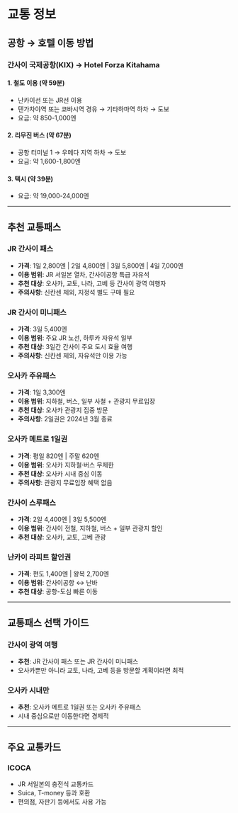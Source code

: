 # 교통 정보

## 공항 → 호텔 이동 방법

### 간사이 국제공항(KIX) → Hotel Forza Kitahama

#### 1. 철도 이용 (약 59분)
- 난카이선 또는 JR선 이용
- 텐가차야역 또는 쿄바시역 경유 → 기타하마역 하차 → 도보
- 요금: 약 850-1,000엔

#### 2. 리무진 버스 (약 67분)
- 공항 터미널 1 → 우메다 지역 하차 → 도보
- 요금: 약 1,600-1,800엔

#### 3. 택시 (약 39분)
- 요금: 약 19,000-24,000엔

---

## 추천 교통패스

### JR 간사이 패스
- **가격**: 1일 2,800엔 | 2일 4,800엔 | 3일 5,800엔 | 4일 7,000엔
- **이용 범위**: JR 서일본 열차, 간사이공항 특급 자유석
- **추천 대상**: 오사카, 교토, 나라, 고베 등 간사이 광역 여행자
- **주의사항**: 신칸센 제외, 지정석 별도 구매 필요

### JR 간사이 미니패스
- **가격**: 3일 5,400엔
- **이용 범위**: 주요 JR 노선, 하루카 자유석 일부
- **추천 대상**: 3일간 간사이 주요 도시 효율 여행
- **주의사항**: 신칸센 제외, 자유석만 이용 가능

### 오사카 주유패스
- **가격**: 1일 3,300엔
- **이용 범위**: 지하철, 버스, 일부 사철 + 관광지 무료입장
- **추천 대상**: 오사카 관광지 집중 방문
- **주의사항**: 2일권은 2024년 3월 종료

### 오사카 메트로 1일권
- **가격**: 평일 820엔 | 주말 620엔
- **이용 범위**: 오사카 지하철·버스 무제한
- **추천 대상**: 오사카 시내 중심 이동
- **주의사항**: 관광지 무료입장 혜택 없음

### 간사이 스루패스
- **가격**: 2일 4,400엔 | 3일 5,500엔
- **이용 범위**: 간사이 전철, 지하철, 버스 + 일부 관광지 할인
- **추천 대상**: 오사카, 교토, 고베 관광

### 난카이 라피트 할인권
- **가격**: 편도 1,400엔 | 왕복 2,700엔
- **이용 범위**: 간사이공항 ↔ 난바
- **추천 대상**: 공항-도심 빠른 이동

---

## 교통패스 선택 가이드

### 간사이 광역 여행
- **추천**: JR 간사이 패스 또는 JR 간사이 미니패스
- 오사카뿐만 아니라 교토, 나라, 고베 등을 방문할 계획이라면 최적

### 오사카 시내만
- **추천**: 오사카 메트로 1일권 또는 오사카 주유패스
- 시내 중심으로만 이동한다면 경제적

---

## 주요 교통카드

### ICOCA
- JR 서일본의 충전식 교통카드
- Suica, T-money 등과 호환
- 편의점, 자판기 등에서도 사용 가능